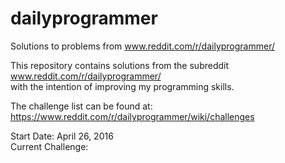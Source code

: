 # dailyprogrammer
Solutions to problems from www.reddit.com/r/dailyprogrammer/

This repository contains solutions from the subreddit www.reddit.com/r/dailyprogrammer/  
with the intention of improving my programming skills.  

The challenge list can be found at:  
https://www.reddit.com/r/dailyprogrammer/wiki/challenges  

Start Date: April 26, 2016  
Current Challenge: 
